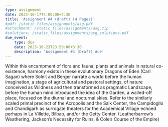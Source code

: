 ```yaml
---
type: assignment
date: 2023-10-17T4:00:00+4:30
title: 'Assignment #4 (draft) (4 Pages)'
#pdf: /static_files/assignments/asg.pdf
#attachment: /static_files/assignments/asg.zip
#solutions: /static_files/assignments/asg_solutions.pdf
due_event: 
    type: due
    date: 2023-10-23T23:59:00+3:30
    description: 'Assignment #4 (Draft) due'
---
```

Within this encampment of flora and fauna, plants and animals in natural co-existence,
harmony exists in these evolutionary Dragons of Eden (Carl Sagan) where Solnit and Berger narrate a world before the human imagination, a stage of agricultural and pastoral settings, of nature conceived as Wildness and then transformed as pragmatic Landscape, before the human mind introduced the idea of the Garden, a walled-off place, focused on the diurnal and nocturnal skies. Refer to the similarly scaled primal precinct of the Acropolis and the Salk Center, the Campidoglio and Chandigarh as surrogate theaters for the Academical Village echoed perhaps in La Villette, Bilbao, and/or the Getty Center.
(Leatherbarrow’s Weathering, Jackson’s Necessity for Ruins, & Cole’s Course of the Empire)